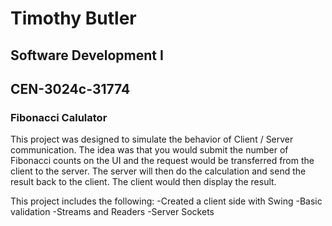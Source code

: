 # Timothy Butler
## Software Development I
## CEN-3024c-31774

### Fibonacci Calulator
This project was designed to simulate the behavior of Client / Server communication. The idea was that you would submit the number of Fibonacci counts on the UI and the request would be transferred from the client to the server. The server will then do the calculation and send the result back to the client. The client would then display the result.

This project includes the following:
-Created a client side with Swing
-Basic validation
-Streams and Readers
-Server Sockets
